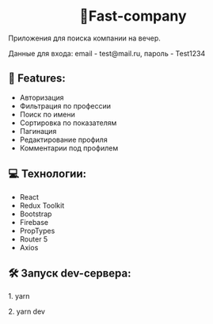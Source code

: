 
<h1 align="center" id="title">👫Fast-company</h1>

<p id="description">Приложения для поиска компании на вечер. </p>
<p id="description">Данные для входа: email - test@mail.ru, пароль - Test1234</p>

  
  
<h2>🧐 Features:</h2>

*   Авторизация
*   Фильтрация по профессии
*   Поиск по имени
*   Сортировка по показателям
*   Пагинация
*   Редактирование профиля
*   Комментарии под профилем
  
<h2>💻 Технологии:</h2>

*   React
*   Redux Toolkit
*   Bootstrap
*   Firebase
*   PropTypes
*   Router 5
*   Axios

<h2>🛠️ Запуск dev-сервера:</h2>

<p>1. yarn</p>
<p>2. yarn dev</p>
